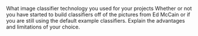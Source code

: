 What image classifier technology you used for your projects
Whether or not you have started to build classifiers off of the pictures from Ed McCain or if you are still using the default example classifiers. Explain the advantages and limitations of your choice.
